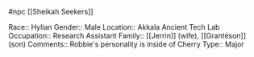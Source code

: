 #npc [[Sheikah Seekers]]

Race:: Hylian
Gender:: Male
Location:: Akkala Ancient Tech Lab
Occupation:: Research Assistant
Family:: [[Jerrin]] (wife), [[Grantéson]] (son)
Comments:: Robbie's personality is inside of Cherry
Type:: Major
